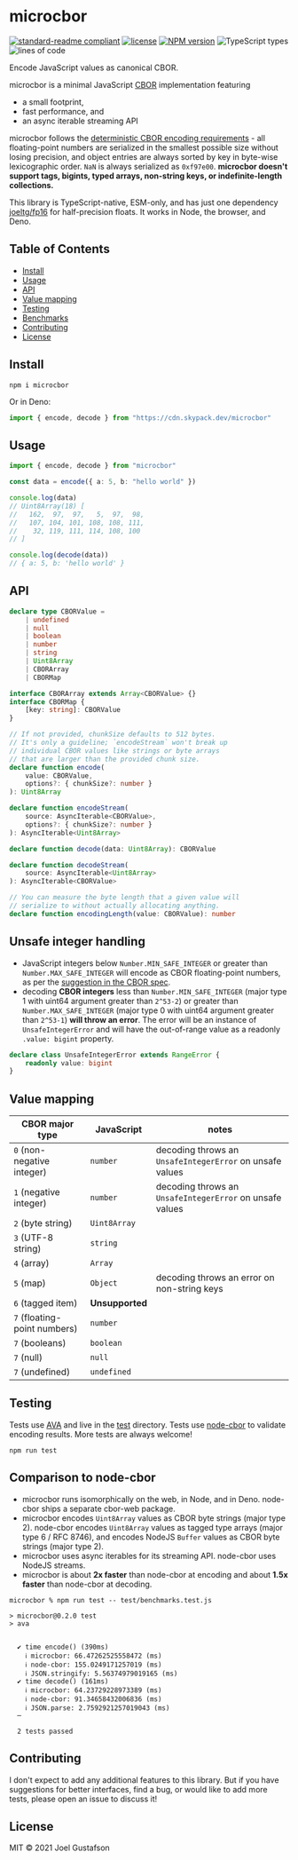 # microcbor

[![standard-readme compliant](https://img.shields.io/badge/readme%20style-standard-brightgreen.svg)](https://github.com/RichardLitt/standard-readme) [![license](https://img.shields.io/github/license/joeltg/microcbor)](https://opensource.org/licenses/MIT) [![NPM version](https://img.shields.io/npm/v/microcbor)](https://www.npmjs.com/package/microcbor) ![TypeScript types](https://img.shields.io/npm/types/microcbor) ![lines of code](https://img.shields.io/tokei/lines/github/joeltg/microcbor)

Encode JavaScript values as canonical CBOR.

microcbor is a minimal JavaScript [CBOR](https://cbor.io/) implementation featuring

- a small footprint,
- fast performance, and
- an async iterable streaming API

microcbor follows the [deterministic CBOR encoding requirements](https://www.rfc-editor.org/rfc/rfc8949.html#core-det) - all floating-point numbers are serialized in the smallest possible size without losing precision, and object entries are always sorted by key in byte-wise lexicographic order. `NaN` is always serialized as `0xf97e00`. **microcbor doesn't support tags, bigints, typed arrays, non-string keys, or indefinite-length collections.**

This library is TypeScript-native, ESM-only, and has just one dependency [joeltg/fp16](https://github.com/joeltg/fp16) for half-precision floats. It works in Node, the browser, and Deno.

## Table of Contents

- [Install](#install)
- [Usage](#usage)
- [API](#api)
- [Value mapping](#value-mapping)
- [Testing](#testing)
- [Benchmarks](#benchmarks)
- [Contributing](#contributing)
- [License](#license)

## Install

```
npm i microcbor
```

Or in Deno:

```typescript
import { encode, decode } from "https://cdn.skypack.dev/microcbor"
```

## Usage

```typescript
import { encode, decode } from "microcbor"

const data = encode({ a: 5, b: "hello world" })

console.log(data)
// Uint8Array(18) [
//   162,  97,  97,   5,  97,  98,
//   107, 104, 101, 108, 108, 111,
//    32, 119, 111, 114, 108, 100
// ]

console.log(decode(data))
// { a: 5, b: 'hello world' }
```

## API

```ts
declare type CBORValue =
	| undefined
	| null
	| boolean
	| number
	| string
	| Uint8Array
	| CBORArray
	| CBORMap

interface CBORArray extends Array<CBORValue> {}
interface CBORMap {
	[key: string]: CBORValue
}

// If not provided, chunkSize defaults to 512 bytes.
// It's only a guideline; `encodeStream` won't break up
// individual CBOR values like strings or byte arrays
// that are larger than the provided chunk size.
declare function encode(
	value: CBORValue,
	options?: { chunkSize?: number }
): Uint8Array

declare function encodeStream(
	source: AsyncIterable<CBORValue>,
	options?: { chunkSize?: number }
): AsyncIterable<Uint8Array>

declare function decode(data: Uint8Array): CBORValue

declare function decodeStream(
	source: AsyncIterable<Uint8Array>
): AsyncIterable<CBORValue>

// You can measure the byte length that a given value will
// serialize to without actually allocating anything.
declare function encodingLength(value: CBORValue): number
```

## Unsafe integer handling

- JavaScript integers below `Number.MIN_SAFE_INTEGER` or greater than `Number.MAX_SAFE_INTEGER` will encode as CBOR floating-point numbers, as per the [suggestion in the CBOR spec](https://www.rfc-editor.org/rfc/rfc8949.html#name-converting-from-json-to-cbo).
- decoding **CBOR integers** less than `Number.MIN_SAFE_INTEGER` (major type 1 with uint64 argument greater than `2^53-2`) or greater than `Number.MAX_SAFE_INTEGER` (major type 0 with uint64 argument greater than `2^53-1`) **will throw an error**. The error will be an instance of `UnsafeIntegerError` and will have the out-of-range value as a readonly `.value: bigint` property.

```typescript
declare class UnsafeIntegerError extends RangeError {
	readonly value: bigint
}
```

## Value mapping

| CBOR major type              | JavaScript      | notes                                                    |
| ---------------------------- | --------------- | -------------------------------------------------------- |
| `0` (non-negative integer)   | `number`        | decoding throws an `UnsafeIntegerError` on unsafe values |
| `1` (negative integer)       | `number`        | decoding throws an `UnsafeIntegerError` on unsafe values |
| `2` (byte string)            | `Uint8Array`    |                                                          |
| `3` (UTF-8 string)           | `string`        |                                                          |
| `4` (array)                  | `Array`         |                                                          |
| `5` (map)                    | `Object`        | decoding throws an error on non-string keys              |
| `6` (tagged item)            | **Unsupported** |                                                          |
| `7` (floating-point numbers) | `number`        |                                                          |
| `7` (booleans)               | `boolean`       |                                                          |
| `7` (null)                   | `null`          |                                                          |
| `7` (undefined)              | `undefined`     |                                                          |

## Testing

Tests use [AVA](https://github.com/avajs/ava) and live in the [test](./test/) directory. Tests use [node-cbor](https://github.com/hildjj/node-cbor/) to validate encoding results. More tests are always welcome!

```
npm run test
```

## Comparison to node-cbor

- microcbor runs isomorphically on the web, in Node, and in Deno. node-cbor ships a separate cbor-web package.
- microcbor encodes `Uint8Array` values as CBOR byte strings (major type 2). node-cbor encodes `Uint8Array` values as tagged type arrays (major type 6 / RFC 8746), and encodes NodeJS `Buffer` values as CBOR byte strings (major type 2).
- microcbor uses async iterables for its streaming API. node-cbor uses NodeJS streams.
- microcbor is about **2x faster** than node-cbor at encoding and about **1.5x faster** than node-cbor at decoding.

```
microcbor % npm run test -- test/benchmarks.test.js

> microcbor@0.2.0 test
> ava


  ✔ time encode() (390ms)
    ℹ microcbor: 66.47262525558472 (ms)
    ℹ node-cbor: 155.0249171257019 (ms)
    ℹ JSON.stringify: 5.56374979019165 (ms)
  ✔ time decode() (161ms)
    ℹ microcbor: 64.23729228973389 (ms)
    ℹ node-cbor: 91.34658432006836 (ms)
    ℹ JSON.parse: 2.7592921257019043 (ms)
  ─

  2 tests passed
```

## Contributing

I don't expect to add any additional features to this library. But if you have suggestions for better interfaces, find a bug, or would like to add more tests, please open an issue to discuss it!

## License

MIT © 2021 Joel Gustafson
